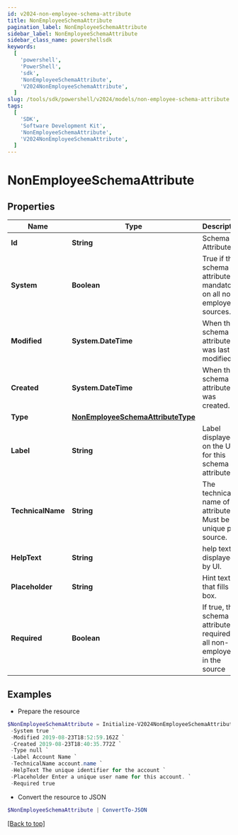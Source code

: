 ```yaml
---
id: v2024-non-employee-schema-attribute
title: NonEmployeeSchemaAttribute
pagination_label: NonEmployeeSchemaAttribute
sidebar_label: NonEmployeeSchemaAttribute
sidebar_class_name: powershellsdk
keywords:
  [
    'powershell',
    'PowerShell',
    'sdk',
    'NonEmployeeSchemaAttribute',
    'V2024NonEmployeeSchemaAttribute',
  ]
slug: /tools/sdk/powershell/v2024/models/non-employee-schema-attribute
tags:
  [
    'SDK',
    'Software Development Kit',
    'NonEmployeeSchemaAttribute',
    'V2024NonEmployeeSchemaAttribute',
  ]
---
```


# NonEmployeeSchemaAttribute

## Properties

| Name | Type | Description | Notes |
| --- | --- | --- | --- |
| **Id** | **String** | Schema Attribute Id | [optional] |
| **System** | **Boolean** | True if this schema attribute is mandatory on all non-employees sources. | [optional] [default to $false] |
| **Modified** | **System.DateTime** | When the schema attribute was last modified. | [optional] |
| **Created** | **System.DateTime** | When the schema attribute was created. | [optional] |
| **Type** | [**NonEmployeeSchemaAttributeType**](non-employee-schema-attribute-type) |  | [required] |
| **Label** | **String** | Label displayed on the UI for this schema attribute. | [required] |
| **TechnicalName** | **String** | The technical name of the attribute. Must be unique per source. | [required] |
| **HelpText** | **String** | help text displayed by UI. | [optional] |
| **Placeholder** | **String** | Hint text that fills UI box. | [optional] |
| **Required** | **Boolean** | If true, the schema attribute is required for all non-employees in the source | [optional] [default to $false] |

## Examples

- Prepare the resource

```powershell
$NonEmployeeSchemaAttribute = Initialize-V2024NonEmployeeSchemaAttribute  -Id ac110005-7156-1150-8171-5b292e3e0084 `
 -System true `
 -Modified 2019-08-23T18:52:59.162Z `
 -Created 2019-08-23T18:40:35.772Z `
 -Type null `
 -Label Account Name `
 -TechnicalName account.name `
 -HelpText The unique identifier for the account `
 -Placeholder Enter a unique user name for this account. `
 -Required true
```

- Convert the resource to JSON

```powershell
$NonEmployeeSchemaAttribute | ConvertTo-JSON
```

[[Back to top]](#)
